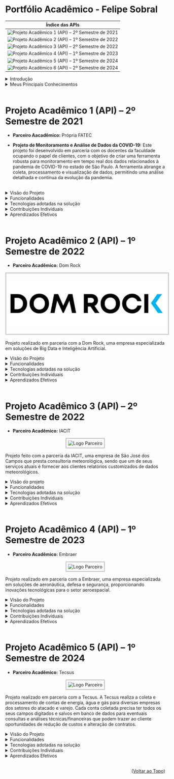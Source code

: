 # Portfólio Acadêmico - Felipe Sobral

| Índice das APIs                    |
|-----------------------------------|
| ![Projeto Acadêmico 1 (API) – 2º Semestre de 2021](#projeto-acadêmico-1-api--2o-semestre-de-2021) |
| ![Projeto Acadêmico 2 (API) – 1º Semestre de 2022](#projeto-acadêmico-2-api--1o-semestre-de-2022) |
| ![Projeto Acadêmico 3 (API) – 2º Semestre de 2022](#projeto-acadêmico-3-api--2o-semestre-de-2022) |
| ![Projeto Acadêmico 4 (API) – 1º Semestre de 2023](#projeto-acadêmico-4-api--1o-semestre-de-2023) |
| ![Projeto Acadêmico 5 (API) – 1º Semestre de 2024](#projeto-acadêmico-5-api--1o-semestre-de-2024) |
| ![Projeto Acadêmico 6 (API) – 2º Semestre de 2024](#projeto-acadêmico-6-api--2o-semestre-de-2024) |


<details>
<summary>Introdução</summary>

### Sobre o desenvolvedor

<div style="display: flex; flex-direction: column; justify-content: center; align-items: center; gap: 10px;">
  <img src="img/perfil.png" alt="Sobre mim">
  <h3 align="center"> Acesse meu portfólio ou rede profissional:</h3>
              
  <div style="display: flex; flex-direction: row;">
    <p align="center" ">                                                      
      <a href="https://github.com/SoSoJigsaw" style="width: fit-content; height: auto;">
        <img src="img/github.png" style="width: fit-content;">
      </a>
      <a href="https://www.linkedin.com/in/sosojigsaw/" style="width: fit-content; height: auto;">
        <img src="img/linkedin.png" style="width: fit-content">
      </a>
    </p>
  </div>
</div>
  
Sou estudante do 6º semestre de Tecnologia em Banco de Dados na FATEC São José dos Campos, onde tive a oportunidade de aplicar conhecimentos acadêmicos em projetos práticos voltados ao mercado. Através da metodologia de Aprendizado por Projetos Integradores (API), desenvolvi soluções reais para empresas parceiras, aprimorando minhas habilidades técnicas em Python, Java, JavaScript/TypeScript e PL/SQL (Oracle, SQL Server, PostgreSQL e MySQL), além de fortalecer minha experiência em metodologias ágeis, como SCRUM, assim como em práticas de DevOps.

Essas experiências me prepararam para enfrentar desafios do mercado de tecnologia, onde a capacidade de solucionar problemas e a colaboração em equipe são tão valorizadas quanto o domínio técnico.
</details>


<details>  
  <summary>Meus Principais Conhecimentos</summary> 

  ### Meus Principais Conhecimentos
  <details>
  <summary>Python</summary>
    <br>
  Desenvolvo em Python desde 2021. Já utilizei a linguagem nos paradigmas procedural e orientado ao objeto. Utilizei o Python tanto para desenvolvimento web, utilizando para isso o microserviço Flask, quanto para análise e tratamento de dados, utilizando o Pandas e Numpy. Em alguns momentos, utilizei o Python também para automatizar processos, como alimentar o banco de dados com uma rotina usando SQLAlchemy para a conexão, e automatizar o processo de baixar uma base de dados disponibilizado em um site através de um script que usa Selenium para simular as ações em um navegador.

Logo, pode-se dizer que em Python eu tenho domínio na criação de scripts para automação de tarefas, análise de dados e desenvolvimento web:
  
  - **Flask** : Experiência na construção de APIs RESTful e aplicações web escaláveis.
    
  - **Pandas** : Habilidade em manipulação, análise e visualização de grandes volumes de dados.
    
  - **NumPy** : Capacidade de realizar operações matemáticas complexas e manipulação de arrays.
    
  - **Data Cleaning** : Competência na limpeza e transformação de dados para garantir análises precisas.
    
  - **Automação** : Proficiência em automatizar processos de coleta e processamento de dados.
    
  - **Visualização de Dados** : Criação de dashboards interativos para facilitar a interpretação de dados. Criação de visualizações gráficas e não-gráficas desses dados.
</details>

 <details> 
   <summary>Java</summary> 
   <br> 
    Desenvolvo em Java desde 2022, e durante esse período aprofundei meus conhecimentos tanto em desenvolvimento de aplicações web quanto de aplicações desktop. Utilizei o framework Spring Boot para desenvolvimento de back-end, integrando-o ao Hibernate e ao Spring Security para gerenciar a persistência e segurança de dados. Além disso, usei JavaFX para criar interfaces gráficas em aplicações desktop, aplicando conceitos de event handling e bindings para otimizar a interação com o usuário.

  - **Spring Boot:** Desenvolvimento de APIs RESTful escaláveis e sistemas seguros utilizando práticas avançadas de desenvolvimento, como injeção de dependências, configuração automática e padrões de design.
    
  - **Hibernate (JPA):** Capacidade de gerenciar a persistência de dados em bancos relacionais, utilizando mapeamento objeto-relacional e criação de consultas otimizadas.
    
  - **Spring Security:** Implementação de segurança em aplicações web, utilizando autenticação JWT e controle de acesso com base em funções de usuário.
    
  - **JavaFX:** Desenvolvimento de interfaces gráficas, incluindo a criação de componentes visuais personalizados e gestão de eventos.
</details> 

<details> 
  <summary>PL/SQL</summary> 
  <br> 
  Tenho experiência com PL/SQL desde 2022, trabalhando com comandos DDL, DCL e DML. Além disso, realizei modelagem de dados nos níveis Conceitual, Lógico e Físico, criando bases de dados robustas para diferentes projetos. Minha experiência inclui trabalhar com Oracle, SQL Server, PostgreSQL, e MySQL, garantindo que a estrutura do banco de dados e as regras de negócio sejam mantidas com consistência.

  - **Manipulação de Dados:** Criação e gerenciamento de tabelas, constraints e índices para otimização da performance e integridade dos dados.
    
  - **Stored Procedures e Triggers:** Desenvolvimento de procedimentos armazenados para automação de processos de banco de dados e implementação de triggers para garantir regras de negócio.
    
  - **Consultas Otimizadas:** Criação de consultas complexas e estratégias de indexação para manipular grandes volumes de dados e melhorar o tempo de resposta.
</details> 

<details> 
  <summary>JavaScript e TypeScript</summary> 
  <br> 
  Trabalho com JavaScript desde 2022, e utilizo TypeScript para adicionar tipagem e melhorar a qualidade do código. Minha experiência se concentra no desenvolvimento de interfaces de usuário utilizando frameworks modernos, como Vue.js e React.js, além de criar backends escaláveis utilizando o NestJS.

 - **Vue e React:** Desenvolvimento de interfaces de usuário reativas, utilizando componentes dinâmicos, directives e mixins para simplificação e reaproveitamento de código.
   
 - **TypeScript:** Tipagem estática para garantir segurança e robustez no desenvolvimento de aplicativos web, facilitando a detecção de erros em tempo de desenvolvimento.
    
 - **NestJS:** Desenvolvimento de APIs escaláveis e estruturadas, utilizando injeção de dependências e modularização para garantir uma organização clara do projeto.
    
 - **DOM Manipulation:** Conhecimento profundo do funcionamento do DOM e manipulação direta para construir interações dinâmicas com a interface.
</details> 

<details> 
  <summary>SCRUM</summary> 
  <br> 
  Tenho contato com o SCRUM desde 2021, e desde então participei de vários projetos acadêmicos que adotaram essa metodologia ágil. Assumi diferentes funções na equipe, como Scrum Master, onde organizei e orientei a equipe, e Product Owner (PO), onde fui responsável por priorizar as funcionalidades e alinhar as entregas com as necessidades do cliente.

  - **Scrum Master:** Experiência em coordenar equipes e remover impedimentos, garantindo a produtividade e a eficiência do projeto.
    
  - **Product Owner:** Habilidade de gerenciar o backlog do produto e garantir que as expectativas do cliente sejam atendidas em cada entrega.
</details>

<details> 
  <summary>DevOps e Práticas de Desenvolvimento</summary> 
  <br> 
  Tenho experiência prática em DevOps, adquirida ao longo de diversos projetos em que implementei e mantive processos e pipelines de CI/CD, conteinerização de aplicações, análise de qualidade de código e automação de deploys. Utilizo uma combinação de ferramentas e práticas para garantir a rastreabilidade, qualidade e eficiência no ciclo de desenvolvimento de software.

  - **Docker e Docker Compose:** Conhecimento aprofundado em Docker para criar containers de aplicações e suas dependências, garantindo portabilidade e consistência entre ambientes de desenvolvimento, teste e produção. Utilizo o Docker Compose para orquestrar e gerenciar múltiplos serviços de forma integrada, configurando volumes, redes e dependências de inicialização.

  - **Testes de Unidade e Integração:** Desenvolvo testes de unidade utilizando diversos frameworks de diferentes linguagens de programação para garantir a qualidade isolada dos componentes no frontend e das camadas no backend. Nos testes de integração, busco simular cenários complexos e validar a interação entre os módulos do sistema.

  - **Análise Estática de Código com SonarQube:** Configuro o SonarQube para realizar análises de qualidade de código, identificando bugs, vulnerabilidades de segurança e melhorias potenciais. Personalizo regras de análise e acompanho métricas como cobertura de código, complexity e duplicidade, além de integrar a análise do Sonar à pipelines de CI/CD, garantindo a análise constante para evitar regressões, bugs e outras ocorrências indesejadas.

 - **Automação de Pipelines de CI/CD com GitHub Actions:** Crio pipelines automatizadas utilizando GitHub Actions, incluindo tarefas de build, execução de testes, verificação de qualidade de código, deploy automático e monitoramento de falhas. Busca criar gatilhos automáticos em eventos de push e pull_request, garantindo um ciclo de desenvolvimento seguro e contínuo.

- **Versionamento e Rastreamento com Git e GitHub:** Experiência no uso avançado do Git para controle de versão, gerenciamento de branches e realização de merges complexos. No GitHub, utilizo recursos como pull requests, GitHub Issues e GitHub Projects para organizar e rastrear o progresso do projeto de forma colaborativa.

- **Documentação Técnica e Boas Práticas:** Preocupação constante com a criação de documentações claras e extensivas, utilizando a Wiki do GitHub para registrar configurações, práticas de DevOps e fluxos de trabalho críticos. Criação de orientações e guidelines para garantir um entendimento completo e padronizado das práticas e ferramentas utilizadas por toda a equipe.
</details>

<details>
  <summary><h4>Skill Set Completo</h4></summary>
  
  ### <h3 align="center">Meu Skill Set</h3>
  <div style="display: flex; flex-direction: row; justify-content: center; align-items: center;">      
   <table align="center">
    <thead>
        <tr>
            <th></th>
            <th>Tecnologia</th>
            <th>Experiência</th>
        </tr>
    </thead>
    <tbody>
        <tr>
            <td align="center"><img src="img/tecnologias/java.svg" width="75px" height="auto" align="center"></td>
            <td><em>Java</em></td>
            <td>Avançado</td>
        </tr>
        <tr>
            <td align="center"><img src="img/tecnologias/springboot.svg" width="50px" height="auto" align="center"></td>
            <td><em>SpringBoot</em></td>
            <td>Avançado</td>
        </tr>
        <tr>
              <td align="center">
                <p align="center">
                  <img src="img/tecnologias/hibernate.png" width="150px" height="auto" align="center">
                  <img src="https://www.baeldung.com/wp-content/uploads/2021/02/lsd-module-icon-1.png" width="50px" height="auto" align="center"></p>
              </td>
              <td><em>JPA e Hibernate</em></td>
              <td>Avançado</td>
        </tr>
        <tr>
              <td align="center"><img src="https://www.javacodegeeks.com/wp-content/uploads/2014/07/spring-security-project.png" width="50px" height="auto" align="center"></td>
              <td><em>SpringBoot Security</em></td>
              <td>Avançado</td>
        </tr>
        <tr>
              <td align="center">
                <p align="center">
                  <img src="img/tecnologias/postgre.svg" width="60px" height="auto" align="center">
                  <img src="img/tecnologias/oracle.svg" width="75px" height="auto" align="center">
                  <img src="img/tecnologias/MySQL.svg" width="75px" height="auto" align="center">
              </td>
              <td><em>SQL e PL/SQL</em></td>
              <td>Avançado</td>
        </tr>
        <tr>
              <td align="center"><img src="img/tecnologias/junit.png" width="50px" height="auto" align="center"></td>
              <td><em>JUnit5</em></td>
              <td>Intermediário</td>
        </tr>
        <tr>
              <td align="center"><img src="img/tecnologias/mockito.png" width="150px" height="auto" align="center"></td>
              <td><em>Mockito</em></td>
              <td>Intermediário</td>
        </tr>
        <tr>
              <td align="center">
                <p align="center">
                  <img src="img/tecnologias/git.svg" width="50px" height="auto" align="center">
                  <img src="img/tecnologias/github.png" width="75px" height="auto" align="center">
                </p>  
              </td> 
              <td><em>Git e Github</em></td>
              <td>Avançado</td>
        </tr>
        <tr>
              <td align="center"><img src="img/tecnologias/scrum.png" width="50px" height="auto" align="center"></td>
              <td><em>Metodologia Ágil Scrum</em></td>
              <td>Avançado</td>
        </tr>  
        <tr>
              <td align="center"><img src="img/tecnologias/docker.svg" width="50px" height="auto"></td>
              <td><em>Docker</em></td>
              <td>Intermediário</td>
        </tr>  
        <tr>
              <td align="center"><img src="img/tecnologias/docker-compose.png" width="75px" height="auto" align="center"></td>
              <td><em>Docker Compose</em></td>
              <td>Intermediário</td>
        </tr> 
        <tr>
              <td align="center"><img src="img/tecnologias/apache-kafka.png" width="50px" height="auto" align="center"></td>
              <td><em>Apache Kafka</em></td>
              <td>Intermediário</td>
        </tr>  
        <tr>
              <td align="center"><img src="https://profilinator.rishav.dev/skills-assets/javascript-original.svg" width="50px" height="auto" align="center"></td>
              <td><em>JavaScript</em></td>
              <td>Avançado</td>
        </tr>  
        <tr>
              <td align="center"><img src="https://profilinator.rishav.dev/skills-assets/typescript-original.svg" width="50px" height="auto" align="center"></td>
              <td><em>TypeScript</em></td>
              <td>Avançado</td>
        </tr>
        <tr>
              <td align="center"><img src="https://profilinator.rishav.dev/skills-assets/vuejs-original-wordmark.svg" width="50px" height="auto" align="center"></td>
              <td><em>Vue.js</em></td>
              <td>Avançado</td>
        </tr>
        <tr>
              <td align="center"><img src="https://profilinator.rishav.dev/skills-assets/react-original-wordmark.svg" width="50px" height="auto" align="center"></td>
              <td><em>React.js</em></td>
              <td>Intermediário</td>
        </tr>
        <tr>
              <td align="center"><img src="img/tecnologias/css3.svg" width="50px" height="auto" align="center"></td>
              <td><em>CSS3</em></td>
              <td>Avançado</td>
        </tr>
        <tr>
              <td align="center"><img src="img/tecnologias/html5.svg" width="50px" height="auto" align="center"></td>
              <td><em>HTML5</em></td>
              <td>Avançado</td>
        </tr>  
        <tr>
              <td align="center"><img src="https://www.qfs.de/fileadmin/Webdata/logos-icons/JavaFX.png" width="75px" height="auto" align="center"></td>
              <td><em>JavaFx</em></td>
              <td>Intermediário</td>
        </tr>  
        <tr>
              <td align="center"><img src="img/tecnologias/python.svg" width="50px" height="auto" align="center"></td>
              <td><em>Python</em></td>
              <td>Avançado</td>
        </tr>  
        <tr>
              <td align="center"><img src="img/tecnologias/flask-python.png" width="50px" height="auto" align="center" 
                                   filter: sepia(100%) hue-rotate(60deg) brightness(0.6) saturate(5);></td>
              <td><em>Flask</em></td>
              <td>Avançado</td>
        </tr>  
        <tr>
              <td align="center"><img src="img/tecnologias/pandas.png" width="150px" height="auto" align="center"></td>
              <td><em>Pandas</em></td>
              <td>Avançado</td>
        </tr>  
        <tr>
              <td align="center"><img src="img/tecnologias/sqlAlchmy.png" width="150px" height="auto" align="center"></td>
              <td><em>SQLAlchemy</em></td>
              <td>Avançado</td>
        </tr>   
        <tr>
              <td align="center"><img src="img/tecnologias/selenium.png" width="50px" height="auto" align="center"></td>
              <td><em>Selenium</em></td>
              <td>Intermediário</td>
        </tr>   
    </div>
    </tbody>
  </table>   
  </div>
</details>            
</details>

<br>

# Projeto Acadêmico 1 (API) – 2º Semestre de 2021

- **Parceiro Aacadêmico:** Própria FATEC

- **Projeto de Monitoramento e Análise de Dados da COVID-19:** Este projeto foi desenvolvido em parceria com os docentes da faculdade ocupando o papel de clientes, com o objetivo de criar uma ferramenta robusta para monitoramento em tempo real dos dados relacionados à pandemia de COVID-19 no estado de São Paulo. A ferramenta abrange a coleta, processamento e visualização de dados, permitindo uma análise detalhada e contínua da evolução da pandemia.
<br>

<details>
<summary>Visão do Projeto</summary>
<br> 

<p align="center">
  <img src="https://raw.githubusercontent.com/SoSoJigsaw/Carcara/refs/heads/main/Sprint%201/GIFs/PANDEMIA%20ESTRUTURADA%20GIF%203.gif" alt="Gif Projeto" width="1000px" height="auto" style="max-width: 100%x; height: auto;">
</p>

<p align="center">
  <img src="https://raw.githubusercontent.com/SoSoJigsaw/Carcara/refs/heads/main/Sprint%201/GIFs/PANDEMIA%20ESTRUTURADA%20GIF%204.gif" alt="Gif Projeto" width="1000px" height="auto" style="max-width: 100%; height: auto;">
</p>
 
- O problema central abordado pelo projeto foi a necessidade de monitoramento contínuo e preciso da pandemia de COVID-19. Com a grande quantidade de dados gerados diariamente, havia uma dificuldade em consolidar essas informações de forma acessível e útil para o cliente, que tinha um interesse por acompanhar o avanço da pandemia em nosso Estado.
  
- A solução entregue foi uma aplicação web que coleta, processa e visualiza dados da COVID-19 em tempo real. Utilizando tecnologias como Flask, Pandas e diversas bibliotecas Python, a aplicação oferece dashboards interativos que mostram a evolução dos casos, óbitos, vacinação, ocupação de leitos e índices de isolamento social. Além disso, foram implementadas funcionalidades de filtragem de dados por data e município, proporcionando uma análise detalhada e customizada.

[Repositório do Projeto](https://github.com/SoSoJigsaw/Carcara)
</details>

<details>
<summary>Funcionalidades</summary>
  
- **Páginas Informativas:** O sistema fornecia informações detalhadas sobre casos e óbitos, taxa de vacinação e leitos disponíveis, oferecendo esses dados de maneira acessível e direta aos usuários.
  
- **Filtragem de Dados:** Foi implementada uma variedade de filtros que permitem aos usuários selecionar estados e municípios por data, possibilitando a obtenção de insights valiosos sobre a pandemia.
  
- **Painéis Totalizadores:** O sistema incluía uma aba com painéis totalizadores, apresentando informações relevantes sobre o andamento da pandemia de forma consolidada. 
</details>

<details>
<summary>Tecnologias adotadas na solução</summary>
  
- **Python**: Fundamental para o desenvolvimento dos scripts de coleta e processamento de dados. A linguagem foi escolhida por sua simplicidade e poderosas bibliotecas para análise de dados.
  
- **Selenium**: Utilizado para automações de requests persistentes, onde era necessário fazer o download através de uma requisição web diariamente para atualizar com os dados mais atuais da pandemia. Como o dataset utilizado não dispunha de uma API, havia essa necessidade de reproduzir comandos humanos em um navegador, para assim poder baixar os dados atualizados pela identificação de certos elementos imutáveis na página.
  
- **Flask**: Utilizado para construir a API e o backend da aplicação web. Flask foi escolhido devido à sua flexibilidade e capacidade de criar aplicações web escaláveis.
  
- **Pandas**: Essencial para a manipulação e análise dos dados coletados. Pandas permitiu a transformação e limpeza dos dados de forma eficiente.
  
- **NumPy**: Utilizado para operações matemáticas e manipulação de arrays, complementando as funcionalidades do Pandas.
</details>

<details>
<summary>Contribuições Individuais</summary>
<br>
  
Minhas principais contribuições para o projeto incluíram:

- **Desenvolvimento de Scripts de Coleta de Dados**:
  Fui responsável por desenvolver scripts automatizados que coletam dados de diversas fontes, como arquivos CSV armazenados localmente e dados disponibilizados online. Utilizando a biblioteca `glob`, automatizei a identificação e leitura dos arquivos mais recentes, garantindo que a aplicação sempre tivesse acesso aos dados mais atualizados.

- **Processamento e Limpeza de Dados**:
  Utilizei `Pandas` para realizar operações de limpeza e transformação dos dados. Isso incluiu a remoção de duplicatas, tratamento de valores ausentes e padronização de formatos de data. A limpeza de dados é crucial para garantir a precisão das análises, e consegui implementar uma pipeline eficiente que trata grandes volumes de dados de forma rápida e precisa.

- **Desenvolvimento da Aplicação Flask**:
  No backend, utilizei o `Flask` para criar uma API RESTful que serve os dados processados para a interface web. Implementei rotas que permitem a consulta de dados filtrados por data e município, e configurei o servidor para suportar múltiplas requisições simultâneas, garantindo a escalabilidade da aplicação.

- **Visualização de Dados**:
  Criei dashboards interativos utilizando bibliotecas como `Matplotlib` e `Plotly`, que permitiram visualizar a evolução dos casos, óbitos, vacinação, ocupação de leitos e índices de isolamento social. As visualizações são atualizadas em tempo real, proporcionando uma ferramenta poderosa para a tomada de decisões informadas.

- **Integração de Múltiplas Fontes de Dados**:
  Combinei dados de diferentes fontes para criar um banco de dados unificado e coerente. Isso envolveu a junção de dataframes, o tratamento de colunas inconsistentes e a agregação de informações complementares. A integração de dados foi fundamental para fornecer uma visão holística da situação da pandemia.
</details>

<details>
<summary>Aprendizados Efetivos</summary>
<br>
  <details>  
  <summary>Hard Skills</summary>
<br>

| Hard Skills           | Descrição                                                                                           |
|-----------------------|-----------------------------------------------------------------------------------------------------|
| **Python**            | Desenvolvimento avançado de scripts e aplicações, especialmente para automação de tarefas e análise de dados. |
| **Pandas**            | Proficiência em operações complexas de limpeza e transformação de dados, manipulação de grandes datasets e geração de análises precisas. |
| **Flask**             | Desenvolvimento de APIs RESTful e backend de aplicações web, incluindo configuração de servidor e gerenciamento de rotas. |
| **NumPy**             | Realização de cálculos matemáticos avançados e manipulação de arrays multidimensionais.               |
| **Data Cleaning**     | Habilidade de identificar e corrigir problemas nos dados, garantindo a integridade e a qualidade das análises. |
| **Visualização de Dados** | Criação de gráficos e dashboards interativos que facilitam a interpretação de grandes volumes de dados. |
  </details>

  <details>
  <summary>Soft Skills</summary>
<br> 
    
| Soft Skills           | Descrição                                                                                           |
|-----------------------|-----------------------------------------------------------------------------------------------------|
| **Comunicação Assertiva**        | Durante o projeto, a comunicação foi essencial para alinhar as expectativas com a equipe. Participei ativamente de reuniões semanais, apresentando o progresso e discutindo desafios técnicos. Minha habilidade de comunicar ideias complexas de maneira clara foi fundamental para o sucesso do projeto. |
| **Gerenciamento de Tempo** | Trabalhei com prazos apertados e múltiplas tarefas simultâneas. Utilizei técnicas de gerenciamento de tempo, como a priorização de tarefas e o uso de listas de verificação, para garantir que todas as entregas fossem concluídas dentro dos prazos estabelecidos. |
| **Pensamento Analítico** | A análise detalhada dos dados foi crucial para identificar padrões e tendências na evolução da pandemia. Utilizei minhas habilidades analíticas para interpretar os dados de forma crítica, proporcionando insights valiosos para a tomada de decisões. |
| **Resiliência**           | Trabalhei com prazos curtos e dados inconsistentes, superando obstáculos para entregar soluções viáveis. |
| **Autonomia**             | Executei grande parte do projeto de forma independente, tomando decisões por conta própria.       |
  </details>
</details>
<br>

# Projeto Acadêmico 2 (API) – 1º Semestre de 2022

- **Parceiro Acadêmico:** Dom Rock

<p align="center">
  <img src="https://github.com/SoSoJigsaw/Portfolio/blob/main/img/domrock.png" alt="Logo Parceiro" width="500px" height="180px" style="object-fit: contain; border: 3px solid #ccc; padding: 5px;">
</p>

Projeto realizado em parceria com a Dom Rock, uma empresa especializada em soluções de Big Data e Inteligência Artificial.
<br>

<details>
<summary>Visão do Projeto</summary>
<br>

<p align="center">
  <img src="https://github.com/fluffyfatec/Dom_Rock/raw/main/GIT/prototipo.gif" alt="Gif Projeto" width="1000px" height="auto" style="max-width: 100%x; height: auto;">
</p>
  
- O objetivo foi desenvolver uma API robusta e eficiente para a gestão e análise de dados, que fosse capaz de suportar grandes volumes de informações e múltiplos usuários simultaneamente.
  
- O projeto consistiu na criação de uma API para integração, processamento e gerenciamento de dados provenientes de diversas fontes. A API foi projetada com foco em escalabilidade, segurança e performance, permitindo a geração de relatórios e análises avançadas para suportar a tomada de decisão dos clientes da Dom Rock.

[Repositório do Projeto](https://github.com/fluffyfatec/Dom_Rock)
</details>

<details>
<summary>Funcionalidades</summary>
  
- **Gestão de Clientes:** O sistema permite registrar todas as informações dos clientes, incluindo detalhes de contato e endereço. Isso facilita a administração do relacionamento com o cliente, oferecendo uma visão consolidada e de fácil acesso.
  
- **Catalogação de Soluções:** Há uma base de dados que mantém um catálogo detalhado das soluções e módulos oferecidos pela Dom Rock, destacando funcionalidades e versões disponíveis. Isso proporciona uma referência rápida e precisa sobre os produtos da empresa, tanto para a equipe interna quanto para os clientes.
  
- **Processo de Ativação:** O sistema define e gerencia o processo de ativação, dividindo-o em etapas específicas, cada uma com recursos e definições predefinidos. Isso garante uma ativação organizada e registra o progresso para uma visão clara do status de cada cliente.
  
- **Relatórios e Consultas:** As funcionalidades de consulta e relatórios oferecem uma análise detalhada dos dados, permitindo aos usuários visualizar métricas importantes, como desempenho por cliente, tipo de solução ativada e estágio do processo de ativação. Esses insights ajudam nas decisões estratégicas, proporcionando uma compreensão completa do ambiente operacional. 
</details>

<details>
<summary>Tecnologias adotadas na solução</summary>

- **Java:** Escolhida pela sua robustez, portabilidade e vasto ecossistema de bibliotecas e frameworks, facilitando o desenvolvimento de aplicações escaláveis e de alta performance.
  
- **Spring Boot:** Framework que simplifica o desenvolvimento de aplicações Java, oferecendo configuração automática, suporte a segurança, e fácil gerenciamento de dependências.
  
- **JavaFX:** Utilizado para a criação de interfaces gráficas, proporcionando uma experiência de usuário rica e interativa.
  
- **PL/SQL:** Utilizado para a manipulação e gestão dos dados no banco de dados, garantindo eficiência nas operações e integridade dos dados.
  
- **SCRUM:** Metodologia ágil adotada para gerenciar o projeto de forma iterativa e incremental, promovendo a colaboração e a adaptabilidade da equipe.
</details>

<details>
<summary>Contribuições Individuais</summary>
<br>

Durante o desenvolvimento deste projeto, minhas contribuições foram diversas e abrangentes, focando em assegurar a entrega de uma solução técnica sólida e funcional.

<details>
<summary>Desenvolvimento do Back-end</summary>

### Desenvolvimento do Back-end
- **Criação de Serviços RESTful:** Utilizei Java e Spring Boot para desenvolver uma série de serviços RESTful. Esses serviços foram responsáveis por manipular e integrar dados provenientes de diversas fontes, garantindo escalabilidade e alta performance. Implementações específicas incluíram endpoints para criação, leitura, atualização e exclusão de dados (CRUD), bem como serviços para autenticação e autorização de usuários.
  
- **Implementação de Segurança:** Integrei o Spring Security para implementar medidas robustas de segurança na API. Isso incluiu a configuração de autenticação baseada em tokens JWT (JSON Web Tokens), controle de acesso baseado em roles (papéis) de usuário, e proteção contra ataques comuns como CSRF (Cross- Site Request Forgery).
</details>

<details>
<summary>Integração com Banco de Dados</summary>

### Integração com Banco de Dados  
- **Modelagem de Dados:** Utilizando PL/SQL, fui responsável por modelar o banco de dados, criando tabelas, views, stored procedures e triggers. A modelagem foi projetada para otimizar o desempenho das consultas e garantir a integridade referencial dos dados.
  
- **Consultas Eficientes:** Escrevi queries complexas e otimizadas para suportar grandes volumes de dados. Utilizei técnicas como índices, joins eficientes e subconsultas para melhorar a performance das operações de leitura e escrita no banco de dados.
</details>

<details>
<summary>Desenvolvimento de Interfaces Gráficas</summary>

### Desenvolvimento de Interfaces Gráficas
- **Interfaces com JavaFX:** Desenvolvi interfaces gráficas utilizando JavaFX, permitindo uma interação intuitiva e responsiva com a aplicação. As interfaces incluíam dashboards para visualização de dados, formulários para entrada de informações, e componentes visuais para a navegação na aplicação.
</details>

<details>
<summary>Gestão de Equipe e Metodologias Ágeis</summary>

### Gestão de Equipe e Metodologias Ágeis
- **Product Owner:** Assumi o papel de Product Owner, criando e priorizando o backlog do produto em alinhamento com os requisitos do parceiro acadêmico. Isso envolveu a definição de histórias de usuário, critérios de aceitação e a comunicação constante com os stakeholders para garantir que as entregas atendiam às expectativas.
</details>
</details>

<details>
<summary>Aprendizados Efetivos</summary>
<br>
<details>
<summary>Hard Skills</summary>
<br>
  
| Hard Skills           | Descrição                                                                                           |
|-----------------------|-----------------------------------------------------------------------------------------------------|
| **Java**              | Aprimorei minhas habilidades em Java, focando em práticas avançadas de programação, como a utilização de padrões de design (Design Patterns) para assegurar um código limpo e sustentável. |
| **PL/SQL**            | Aprofundei meus conhecimentos em PL/SQL, escrevendo scripts complexos para manipulação de dados e otimização de consultas. |
| **JavaFX**            | Desenvolvi interfaces gráficas avançadas, utilizando bindings, event handling e customização de componentes visuais para melhorar a experiência do usuário. |
</details>

<details>
<summary>Soft Skills</summary>
<br>

| Soft Skills           | Descrição                                                                                           |
|-----------------------|-----------------------------------------------------------------------------------------------------|
| **Trabalho em Equipe** | Fomentei um ambiente de colaboração, trabalhando efetivamente com colegas de equipe para superar desafios técnicos e cumprir prazos. |
| **Liderança Técnica**             | Coordenei discussões técnicas e orientei a equipe sobre soluções envolvendo integração de sistemas.   |
| **Negociação e Alinhamento**      | Alinhei expectativas e negociei ajustes nos requisitos do projeto, mantendo o progresso sem atritos. |
| **Colaboração**                   | Trabalhei em estreita colaboração com a equipe, contribuindo para revisões de código e conhecimento compartilhado. |
</details>
</details>
<br>

# Projeto Acadêmico 3 (API) – 2º Semestre de 2022

- **Parceiro Acadêmico:** IACIT

<p align="center">
  <img src="https://www.iacit.com.br/imgs/meta-image.jpg" alt="Logo Parceiro" width="500px" height="180px" style="object-fit: contain; border: 3px solid #ccc; padding: 5px;">
</p>

Projeto feito com a parceria da IACIT, uma empresa de São José dos Campos que presta consultoria meteorológica, sendo que um de seus serviços atuais é fornecer aos clientes relatórios customizados de dados meteorológicos.

<details>
<summary>Visão do projeto</summary>
<br>

<p align="center">
  <img src="https://github.com/fluffyfatec/Iacit/raw/Sprint-2/GIT/VID-20221009-WA0013%20(2).gif" alt="Gif Projeto" width="1000px" height="auto" style="max-width: 100%x; height: auto;">
</p>
  
Como a empresa trabalhava processando muitas informações manualmente, ela acabava por perder tempo, desperdiçando recursos com esse processo. Por isso, a empresa precisava da criação de um sistema que permitisse realizar a importação dos dados meteorológicos, bem como armazená- los em uma base de dados, para posteriormente gerar os relatórios desejados por seus clientes.

Dessa forma, o projeto visava desenvolver uma aplicação web para a empresa que possibilite a automatização desde o download, o processamento dos dados e a persistência dos dados no banco de dados de forma simplificada. Além disso, a aplicação aspirava possibilitar realizar a filtragem desses dados por temperatura, umidade, estações, vento, pressão atmosférica, radiação global e precipitação, além de possibilitar diversas visualizações desses dados. Por fim, a aplicação objetivava a criação de diferentes níveis de usuários juntamente com o painel administrativo, possibilitando a exportação dos relatórios a partir dos dados.

[Repositório do Projeto](https://github.com/fluffyfatec/Iacit)
</details>

<details>
<summary>Funcionalidades</summary>
  
- **Cadastro de Estados e Regiões:** O cadastro de Estados e Regiões proporciona uma organização precisa das operações, permitindo análises específicas por região e melhorando significativamente a contextualização das informações.
  
- **Geração de Relatórios:** A geração de relatórios é uma ferramenta indispensável para extrair insights valiosos e avaliar o desempenho do sistema. A capacidade de criar relatórios personalizados permite uma visualização abrangente dos dados, oferecendo detalhes sobre o estado das estações, o desempenho regional e as tendências temporais.
  
- **Importação de Dados:** A importação de dados otimiza o fluxo de informações no sistema, facilitando a transferência rápida de grandes conjuntos de dados. Isso assegura uma atualização eficiente do sistema, mantendo-o sempre atualizado e pronto para fornecer análises precisas. 
</details>

<details>
<summary>Tecnologias adotadas na solução</summary>

- **HTML5 / CSS3 / Javascript (EC6)** : O front- end da aplicação foi desenvolvida em HTML para marcação de hipertexto, CSS3 para estilização da página, e Javascript (EC6) para utilização do AJAX, permitindo assim enviar e receber dados assincronamente do servidor web e evitar o recarregamento da página inteira sem a necessidade de uma nova solicitação, também para criar paginação personalizada, utilizar jsPDF para a geração de PDFs dos gráficos, e enviar variáveis ao servidor por requisições GET através da url da página.
  
- **Spring Boot** : O back-end da aplicação web foi realizada através do Spring Boot, onde foi definida toda a estrutura do projeto do lado servidor, criando para isso os packages controller, dto, modal, report, repository e service. Os controllers foram criados para gerenciar os endpoints e definir suas lógicas, o dto e o modal foram criados para mapear as entidades do banco de dados na aplicação, o report foi para definir classes que contém a lógica de criação dos PDFs que posteriormente seriam acessados em determinados endpoints dos controllers, o repository foi usado para criar interfaces que estendem o JpaRepository para declarar querys que serão utilizadas na lógica dos controllers, e o service foi usado para conter classes que encapsulam a lógica de negócios da aplicação e para expor serviços que podem ser acessados pelos controllers, como as ações de deletar e atualizar usuário ou a validação do login por um usuário.
  
- **Python** : O Python foi utilizado para analisar e tratar os dados meteorológicos que seriam utilizados na aplicação, e também para a criação de script de automação do povoamento do banco de dados por esses mesmos dados. Os dados precisaram primeiro serem tratados pelo Pandas para posteriormente serem analisados pela mesma biblioteca, e a criação do script de automação do povoamento foi realizado com o uso da biblioteca SQLAlchemy, que permitiu a utilização de comandos SQL dentro do Python, automatizando o processo de inserts à medida que os dados eram tratados. Foi utilizado o paradigma da orientação ao objeto nesse script, o que reduziu a reutilização de código e permitiu o processamento progressivo de toda a lógica do script ao permitir o acesso de uma classe às demais classes.
  
- **PostgreSQL** : O PostgreSQL foi o SGBD escolhido para a criação do banco de dados exigido no projeto. Através dele, foi feita toda a modelagem e administração do banco, que foi responsável por armazenar todos os dados meteorológicos que foram utilizados para o dashboard da aplicação e para o CRUD de usuários. Além da criação das tabelas e constraints, e inserts realizados, a aplicação necessitou do uso de views que limitavam o acesso aos dados pelo usuário final, triggers para permitir a criação de uma tabela de auditoria que faz um controle de todas as modificações realizadas por um usuário nas tabelas de interesse, e a criação de índices para as tabelas para melhorar o desempenho de consultas, redução de tempo de resposta, otimização da utilização de memória e, por fim, trazer melhorias em operações de junção, que foram muito utilizadas no projeto.
</details>

<details>
<summary>Contribuições Individuais</summary>
<br>

<details>
<summary>Script de Automação do povoamento do banco</summary>

### Script de Automação do povoamento do banco
- Fui o responsável pela criação de um script em Python que recebia os dados meteorológicos de uma base de dados disponibilizado em um servidor web através de um request, toda vez que o script era executado ele fazia o request e verificava se havia novos dados para serem baixados. Se houvesse novos dados, ele os baixava para um diretório reservado do projeto.
  
- O script acessava em loop todos os dados baixados no diretório e fazia o tratamento deles utilizando Pandas, mudando seus tipos e formatação de forma que depois de tratados estivessem em um formato adequado à lógica das tabelas do banco de dados criado.
  
- Assim que terminava o tratamento desses dados, os dataframes eram enviados à outro método que fazia a rotina de enviar esses dados ao banco de dados, fazendo inserts nas tabelas devidas, usando para isso o SQLAlchemy para criar a conexão com o banco e utilizar comandos de SQL puro dentro do Python. Essa rotina incluía tratamento de erros, evitando a duplicação de dados no banco, redundância, e quebra de constraints de chave primária. O script foi otimizado, permitindo que a tentativa de envio de dados ao banco, ou seja, a execução do comando SQL, só acontecesse caso o dataframe trouxesse novos dados.

[Veja mais detalhes](https://github.com/SoSoJigsaw/Portfolio/blob/main/Detalhes%20das%20Contribui%C3%A7%C3%B5es/ScriptDeAutomacao.md)
</details>

<details>
<summary>Geração de Relatórios</summary>
  
### Geração de Relatórios
Fui responsável pela implementação de relatórios meteorológicos automatizados em formato PDF. Desenvolvi uma classe específica para cada variável meteorológica, utilizando a biblioteca `iText` para geração dos PDFs. As principais funcionalidades incluíam:

- Geração de tabelas dinâmicas com dados meteorológicos, exibindo data/hora e as respectivas variáveis para cada registro.
  
- Estilização e formatação avançada dos relatórios, incluindo cabeçalhos personalizados, imagens (logotipo da IACIT) e layout responsivo para múltiplas páginas.
  
- Exportação de PDFs através da API REST Spring Boot, permitindo que os usuários baixassem relatórios diretamente pela aplicação web.
  
- Implementação de métodos otimizados para consulta e processamento dos dados meteorológicos, garantindo a eficiência na geração dos relatórios mesmo com grandes volumes de dados.

Essa contribuição resultou em um processo automatizado de geração de relatórios que otimizou a coleta e visualização dos dados meteorológicos, melhorando a experiência do usuário na análise dos dados fornecidos pela aplicação.

[Veja mais detalhes](https://github.com/SoSoJigsaw/Portfolio/blob/main/Detalhes%20das%20Contribui%C3%A7%C3%B5es/RelatoriosPDF.md)
</details>

<details>
<summary>Geração de PDFs dos gráficos</summary>

### Geração de PDFs dos gráficos
No front-end, eu ajudei em partes da estilização das páginas. No entanto, fui responsável também por criar o método que gerava o PDF dos gráficos. Para isso:

- eu usei uma biblioteca do JavaScript chamada jsPDF, que estilizou o PDF e incluiu o gráfico nele, gráfico esse que foi convertido de elemento canvas HTML em um arquivo de imagem PNG e possibilitou dentro do mesmo método o download em PDF

[Veja mais detalhes](https://github.com/SoSoJigsaw/Portfolio/blob/main/Detalhes%20das%20Contribui%C3%A7%C3%B5es/PDFsGraficos.md)
</details>
</details>

<details>
<summary>Aprendizados Efetivos</summary>
<br>
<details>
<summary>Hard Skills</summary>
<br>

| Hard Skills                                      | Descrição                                                                                           |
|--------------------------------------------------|-----------------------------------------------------------------------------------------------------|
| **Interação e persistência de dados com o banco de dados** | Desenvolvi habilidades na escrita de código para interagir com banco de dados, considerando questões de segurança, integridade de dados e boas práticas, como o uso de transações e validação de dados. Utilizei a biblioteca SQLAlchemy no Python para realizar essas operações. |
| **Paradigma da Programação Orientada a Objetos (POO) em Python** | Ganhei autonomia no uso de POO em Python, aplicando conceitos como encapsulamento, herança e polimorfismo. Reduzi redundâncias no código utilizando a reusabilidade de métodos e parâmetros. |
| **Manipulação de arquivos e requisições no Python** | Dominei a manipulação de arquivos e diretórios no Python com os módulos "os", "zipfile", "shutil", e utilizei o "requests" para fazer requisições HTTP. Manipulei dados em formato CSV com o "pandas". |
| **Geração de logs e tratamento de exceções em Python** | Adquiri autonomia para gerar logs e tratar exceções em Python, utilizando `try`, `except` e `raise` para melhorar a depuração e o controle de erros no código. |
| **Aprimoramento no tratamento e análise de dados usando Pandas** | Aperfeiçoei habilidades em manipulação e transformação de dados com Pandas, realizando tarefas como renomeação de colunas, tratamento de valores nulos e conversão de tipos de dados. |
| **Manipulação de PDFs através do Java**          | Desenvolvi habilidades na criação e manipulação de PDFs com Java, utilizando loops e listas de objetos para povoar documentos com dados variáveis. |
| **Utilização da arquitetura MVC no SpringBoot**  | Aprendi a criar métodos de requisição no Controller do Spring, utilizando anotações como `@GetMapping` e `@PathVariable`, e construí respostas HTTP com `ResponseEntity`. |
| **Manipulação de PDFs com JavaScript e HTML canvas** | Criei e manipulei PDFs com JavaScript, convertendo elementos HTML canvas em PNG e inserindo-os nos documentos gerados. |
</details>

<details>
<summary>Soft Skills</summary>
<br>
  
| Soft Skills                        | Descrição                                                                                           |
|------------------------------------|-----------------------------------------------------------------------------------------------------|
| **Organização e Priorização**      | Organizei tarefas críticas para garantir a conclusão do projeto dentro do prazo estipulado.          |
| **Proatividade**                   | Identifiquei melhorias e tomei a iniciativa de implementá-las, otimizando processos e scripts.       |
| **Autogestão**                     | Gerenciei minhas próprias responsabilidades e prazos, entregando soluções sem necessidade de supervisão constante. |
| **Atenção aos Detalhes**           | Garanti a integridade dos dados processados, identificando possíveis inconsistências durante a automação. |
</details>
</details>
<br>

# Projeto Acadêmico 4 (API) – 1º Semestre de 2023

- **Parceiro Acadêmico:** Embraer

<p align="center">
  <img src="https://www.cnnbrasil.com.br/wp-content/uploads/2021/06/41152_476791AAE41C3D25.jpg" alt="Logo Parceiro" width="500px" height="180px" style="object-fit: contain; border: 3px solid #ccc; padding: 5px;">
</p>

Projeto realizado em parceria com a Embraer, uma empresa especializada em soluções de aeronáutica, defesa e segurança, proporcionando inovações tecnológicas para o setor aeroespacial.

<details>
<summary>Visão do Projeto</summary>
<br>

<p align="center">
  <img src="https://github.com/fluffyfatec/Projeto-Integrador-Embraer/raw/main/GIT/mockup-web.gif" alt="Gif Projeto" width="1000px" height="auto" style="max-width: 100%x; height: auto;">
</p>

- O objetivo foi desenvolver uma aplicação robusta e eficiente para a integração e gerenciamento de dados de aeronaves, contribuindo para a otimização das operações e manutenção.
  
- O projeto consistiu na criação de uma API para integração, processamento e gerenciamento de dados provenientes de sistemas de monitoramento de aeronaves, manutenção e operações. A API foi projetada com foco em escalabilidade, segurança e performance, permitindo a geração de relatórios detalhados e visualização de dados em tempo real.

[Repositório do Projeto](https://github.com/fluffyfatec/Projeto-Integrador-Embraer)
</details>

<details>
<summary>Funcionalidades</summary>
  
- **Dashboard Administrativo:** interface dentro da aplicação dedicada e de acesso limitado aos usuários administradores, onde eles podem ter ciência de todos os usuários cadastrados, e também supervisionar todos os acessos à aplicação.
  
- **Diferentes níveis de acesso:** já que a aplicação contava com três níveis de usuário (administrador, editor e piloto), foi criado um sistema robusto de autorização e autenticação com o auxílio de JWT Authentication e Spring Security.
  
- **Cadastro de itens:** métodos CRUD para registrar condições para cada item dos chassis.
  
- **Acesso aos dados de formas gráficas:** para análise dos dados em geral e do perfil dos usuários e chassis, a aplicação conta também com uma interface para gráficos de acesso restrito dos administradores, o que possibilita aos mesmos criarem insights a respeito dos dados de uso recolhidos.
  
- **Relatórios:** a aplicação permite a exportação de relatórios personalizáveis, com capacidade de serem filtrados com apenas os parâmetros relevantes ao usuário.
  
- **Notificações:** foi adicionada à aplicação uma funcionalidade de gerar e enviar notificações aos usuários, mediante a uma alteração em um Boletim de Serviço no qual o usuário tenha relação (ou seja, ele é um proprietário do chassi em questão, ou ele é um usuário administrador pertencente à equipe da Embraer).
</details>

<details>
<summary>Tecnologias adotadas na solução</summary>

- **Vue.js:** Escolhido para a construção das interfaces de usuário devido à sua reatividade e facilidade de integração com outras bibliotecas, além de sua simplicidade e eficiência na criação de interfaces reativas e componentes reutilizáveis.
  
- **TypeScript:** Utilizado para adicionar tipagem estática ao JavaScript, melhorando a qualidade do código e facilitando a manutenção.
  
- **Pinia:** Gerenciador de estado escolhido por sua simplicidade e integração com Vue.js.
  
- **Vite:** Ferramenta de build moderna e rápida, utilizada para otimizar o desenvolvimento e a construção do projeto.
  
- **Axios:** Biblioteca para realizar requisições HTTP, essencial para comunicação entre o frontend e backend.
  
- **Spring Boot:** Framework utilizado para o desenvolvimento do backend devido à sua robustez e suporte para a criação de APIs RESTful.
  
- **SCRUM:** Metodologia ágil adotada para gerenciar o projeto de forma iterativa e incremental, promovendo a colaboração e a adaptabilidade da equipe.
</details>

<details>
<summary>Contribuições Individuais</summary>
<br>

Durante o desenvolvimento deste projeto, minhas contribuições foram diversas e abrangentes, focando em várias áreas críticas do projeto.

<details>
<summary>Desenvolvimento do Back-end</summary>

### Desenvolvimento do Back-end
- **Criação de Serviços RESTful:** Utilizei Spring Boot para desenvolver uma série de serviços RESTful. Esses serviços foram responsáveis por manipular e integrar dados provenientes de diversas fontes, garantindo escalabilidade e alta performance. Implementações específicas incluíram endpoints para criação, leitura, atualização e exclusão de dados (CRUD), bem como serviços para autenticação e autorização de usuários.
  
- **Implementação de Segurança:** Integrei o Spring Security para implementar medidas robustas de segurança na API. Isso incluiu a configuração de autenticação baseada em tokens JWT (JSON Web Tokens), controle de acesso baseado em roles (papéis) de usuário, e proteção contra ataques comuns como CSRF (Cross-Site Request Forgery).
  
- **Spring Boot:** Escolhido por sua capacidade de criar aplicações standalone de produção e seu ecossistema abrangente.
</details>

<details>
<summary>Integração com Banco de Dados</summary>

 ### Integração com Banco de Dados
- **Mapeamento e manipulação de Dados do banco:** Utilizando JPA, fui responsável pelo mapeamento e manipulação do banco de dados através da API SpringBoot. O uso do JPA foi projetado para otimizar o desempenho das consultas e da persistência dos dados através da API, e também garantir a integridade referencial destes mesmos dados.
  
- **Hibernate:** Utilizado para facilitar a interação com o banco de dados, reduzindo o código boilerplate e aumentando a produtividade.
</details>

<details>
<summary>Desenvolvimento de Interfaces Gráficas</summary>

### Desenvolvimento de Interfaces Gráficas
- **Interfaces com Vue.js:** Desenvolvi interfaces gráficas utilizando Vue.js, permitindo uma interação intuitiva e responsiva com a aplicação. As interfaces incluíam dashboards para visualização de dados, formulários para entrada de informações, e componentes visuais para a navegação na aplicação.
</details>

<details>
<summary>Gestão de Equipe e Metodologias Ágeis</summary>

### Gestão de Equipe e Metodologias Ágeis
- **Product Owner:** Assumi o papel de Product Owner, criando e priorizando o backlog do produto, garantindo que a equipe estivesse focada nas tarefas de maior valor para o cliente e alinhada com os objetivos do projeto.
</details>
</details>

<details>
<summary>Aprendizados Efetivos</summary>
<br>
<details>
<summary>Hard Skills</summary>
<br>

| Hard Skills           | Descrição                                                                                           |
|-----------------------|-----------------------------------------------------------------------------------------------------|
| **Vue.js**            | Aprimorei minhas habilidades em Vue.js, focando em práticas avançadas de programação, como a utilização de mixins, directives e componentes dinâmicos. |
| **Spring Boot**       | Dominei o desenvolvimento de APIs RESTful com Spring Boot, incluindo o uso de Spring Security, Spring Data JPA, Hibernate e testes de integração. |
| **TypeScript**        | Aprofundei meus conhecimentos em TypeScript, escrevendo scripts complexos para garantir a robustez e a segurança do código. |
</details>

<details>
<summary>Soft Skills</summary>
<br>
  
| Soft Skills                      | Descrição                                                                                           |
|----------------------------------|-----------------------------------------------------------------------------------------------------|
| **Gerenciamento de Stakeholders** | Mantive comunicação constante com a Embraer, ajustando as entregas de acordo com suas expectativas.  |
| **Adaptação a Padrões Externos**  | Adaptei-me rapidamente aos padrões técnicos e processos exigidos pela Embraer para atender suas normas. |
| **Resolução de Conflitos**        | Mediei conflitos entre requisitos e prazos, garantindo que o projeto permanecesse dentro do cronograma. |
| **Trabalho Sob Pressão**          | Trabalhei sob prazos rigorosos e exigências altas, mantendo a qualidade e entregando dentro do prazo. |
| **Foco em Resultados**            | Concentrei-me na entrega de um sistema que atendesse às expectativas da Embraer e fosse funcional dentro do prazo. |
</details>
</details>
<br>

# Projeto Acadêmico 5 (API) – 1º Semestre de 2024

- **Parceiro Acadêmico:** Tecsus

<p align="center">
  <img src="https://encrypted-tbn0.gstatic.com/images?q=tbn:ANd9GcTYIMd9iYIaPjbomOsnFoO5IecpJ4lwQywVOg&s" alt="Logo Parceiro" width="500px" height="180px" style="object-fit: contain; border: 3px solid #ccc; padding: 5px;">
</p>

Projeto realizado em parceria com a Tecsus. A Tecsus realiza a coleta e processamento de contas de energia, água e gás para diversas empresas dos setores do atacado e varejo. Cada conta coletada precisa ter todos os seus campos digitados e salvos em banco de dados para eventuais consultas e análises técnicas/financeiras que podem trazer ao cliente oportunidades de redução de custos e alteração de contratos. 

<details>
<summary>Visão do Projeto</summary>
<br>

<p align="center">
  <img src="https://raw.githubusercontent.com/quarks-team/Projeto-Integrador-TecSUS/main/Documents/Gifs/gif-dash-agua.gif" alt="Gif Projeto" width="1000px" height="auto" style="max-width: 100%x; height: auto;">
</p>

Como a empresa possui uma base de dados de unidades, contratos, contas e concessionárias desestruturada em arquivo texto, havia o interesse em aplicar técnicas de ETL e utilizar ferramentas de visualização de dados do mercado. Dessa forma, o projeto consistia no desenvolvimento de um dashboard web de alta complexidade para análise e exibição de dados de faturas de energia e água. 

- O objetivo do projeto era fornecer insights valiosos para empresas clientes da Tecsus, permitindo a redução de custos e otimização de contratos.
  
- O projeto consistiu no desenvolvimento de um sistema para gerenciar o consumo de recursos (água e energia) de unidades, concessionárias e contratos, com a capacidade de gerar relatórios e alertas baseados nos dados coletados. Além disso, foi implementado uma esteira de DevOps para assegurar a eficiência e rastreabilidade do desenvolvimento. O sistema web permitiu também que o cliente fizesse o upload dos aquivos brutos com os dados de sua conta e visualizasse todos os dashbords e relatórios implementados para facilitar insights e análises necessárias para a empresa.

[Repositório do Projeto](https://github.com/quarks-team/Projeto-Integrador-TecSUS)
</details>

<details>
<summary>Funcionalidades</summary>
  
- **Automação no Processo de ETL:** Além da criação de um script de extração automatizada de dados de diferentes fontes (e.g., arquivos CSV, APIs), o processo de ETL foi também totalmente automatizado dentro da API do software, permitindo processos de carga de dados no banco de dados centralizado a cada nova atualização, a partir da inserção manual de arquivos pelo usuário, funcionalidade garantida através de um método `POST` na interface web.
  
- **Dashboards Interativos:** com a utilização de PowerBI, foram desenvolvidos dashboards interativos com séries temporais mensais e anuais, com o cálculo médio de consumo tanto para contratos de água quanto para contratos de energia. Esses dashboards podem serem visualizados dentro da interface web desenvolvida para o projeto.
  
- **Relatórios:** a aplicação permite a geração e exportação de relatórios com séries temporais mensais e anuais, referentes ao cálculo da média de consumo tanto nos contratos de água quanto nos contratos de energia.
  
- **Sistema de Alertas:** para notificar o usuário acerca de um consumo acima da média nos últimos três meses, foi implementado um sistema de alertas na interface web, na qual, ao ser apontado algum contrato que excede a média de consumo estipulada pelo cliente, uma notificação é criada e exibida em toda a plataforma, dando ciência ao usuário de quais contratos exigem sua devida atenção.
  
- **Esteira de DevOps:** para garantir a eficiência, rastreabilidade e qualidade do desenvolvimento, foi implementada uma série de práticas de DevOps, que incluíam boas prátias em desenvolvimento, como a **rastreabilidade dos requisitos através das tasks**, **integração contínua (CI)**, **testes de nível de unidade e integração**, **análise estática**, assim como a **Documentação completa das práticas de DevOps assimiladas** no projeto.
</details>

<details>
<summary>Tecnologias adotadas na solução</summary>
  
- **Vue.js:** Escolhido para a construção das interfaces de usuário devido à sua reatividade e facilidade de integração com outras bibliotecas, além de sua simplicidade e eficiência na criação de interfaces reativas e componentes reutilizáveis.
  
- **TypeScript:** Utilizado para adicionar tipagem estática ao JavaScript, melhorando a qualidade do código e facilitando a manutenção.
  
- **PowerBI:** Os dashboards foram desenvolvidos utilizando o PowerBI para visualização e análise de dados em séries temporais, com comparativos anuais e mensais para contas de Água e Energia. Foram integrados na interface web, permitindo ao usuário uma visualização dinâmica e personalizável dos dados de consumo de recursos.
  
- **Node (NestJS):** Foi utilizado o NestJS no backend por sua estrutura modular, o que permitiu o desenvolvimento escalável e organizado da Rest API, facilitando a manutenção e a adição de novas funcionalidades. As rotas do servidor foram bem definidas e protegidas com métodos de autenticação e também com a limitação de acesso através do uso da política de `Cross Origin`.
  
- **MySQL:** banco de dados relacional com suporte à projetos de *Datawarehouse*, permitindo assim que fosse utilizado a modelagem do esquema de estrela (ou *STAR*), com as tabelas `FATO` e `DIMENSÃO`, facilitando os procesos de carga no banco de dados.
  
- **SCRUM:** Como nas demais APIs, o SCRUM foi a Metodologia ágil adotada para gerenciar o projeto, focando na entrega contínua de funcionalidades com o avanço das sprints, dando prioridade àquilo que agregava maior valor ao cliente. Além disso, a estrutura bem definida entre Scrum Master, Product Owner e a equipe de desenvolvedores contribuiu para que cada integrante colaborasse ativamente em suas tarefas com um gerenciamento efetivo do progresso das sprints, assim como a rápida adaptabilidade às necessárias alterações percebidas no backlog ao longo do projeto.
</details>

<details>
<summary>Contribuições Individuais</summary>
<br>

Durante o desenvolvimento deste projeto, minhas contribuições foram em sua maioria relacionadas ao desenvolvimento da Rest API, principalmente no que tange ao desenolvimento da interface web no frontend, tanto em questõs estéticas quanto programáticas. Além disso, contribui ativamente com as práticas de DevOps, ajudando na cobertura de código através de testes de nível de unidade e de integração, além de principalmente desenvolver as pipelines de CI (Integração Contínua) de todos os repositórios relacionados ao projeto, assim como análises estáticas do código através do Sonar.

<details>
<summary>Contribuições no Backend</summary>

### Contribuições no Backend
- **Criação do método de upload de arquivos lado servidor:** No backend, fui responsável pela criação do método que implementava a lógica que inicia o processo de ETL a partir do upload de um ou mais arquivos no formato CSV. O método busca documentar o processo de ETL, através do uso de logs de tal forma que o usuário que está utilizando a ferramenta que engatilha o ETL, presente no frontend da aplicação, possa ser capaz de visualizar os passos realizados até o momento, trazendo um feeedback e uma garantia que o processo está de fato em execução e sem demonstrar erros. Esses logs foram implementados no `Service` relacionado, e são cruciais para o monitoramente e depuração do processo.
  
- **Otimizações do processo de ETL:** para aumentar a eficiência computacional e assim diminuir a latência do processamento, implementei técnicas como paralelismo e chamadas da função de maneira assíncrona nos métodos da Rest API diretamente relacionadas ao ETL, o que trouxe um ganho de desempenho no curso da execução ao utilizar diversos núcleos do processador de maneira totalmente escalável e adaptável ao ambiente de execução. A abordagem assíncrona e o uso de paralelismo melhoram a performance significativamente, permitindo que múltiplos arquivos sejam processados simultaneamente sem sobrecarregar o sistema.
  
- **Implementação de responses no formato SSE:** através do uso de responses SSE (Server-Sent Events), o processo de ETL se tornou mais claro ao usuário, já que permitiu reportar em tempo real em que parte do processo o ETL se encontrava. Com o uso de responses SSE, o servidor se torna capaz de mandar múltiplas notificações automáticas para o cliente em uma mesma requisição, sempre que um evento importante ocorra durante a execução do bloco de código do endpoint. No caso do processo de ETL, essa implementação se tornou essencial, já que a carga de um novo dataset carregado pelo usuário pode durar vários minutos e, sem o uso desse recurso, o usuário não poderia ter ciência se o processamento está de fato ocorrendo sem erros. Com essa abordagem, se tornou possível comunicar na interface sobre o progresso atual da requisição e em qual arquivo enviado ou em qual fase o ETL se encontrava, recurso esse que agregou valor à funcionalidade ao oferecer ao usuário uma melhor experiência oa oferecer total visibilidade do processo, assim como o monitoramento em tempo real, depuração facilitada, e assim também a rápida identificação de erros.
</details>

<details>
<summary>Desenvolvimento de Interfaces Gráficas</summary>

### Desenvolvimento de Interfaces Gráficas
Desenvolvi as interfaces gráficas da aplicação utilizando Vue.js, permitindo ao usuário uma forma facilitada e moderna utilizar todas as funcionalidades desenvolvidas. As interfaces incluíam os dashboards desenvolvidos em Power BI para os dados de consumo de Água e Energia, seção dedicada para a função que lida com o upload de arquivos para ETL, assim como a implementação da funcionalidade de alertas, que pode ser acessado a partir de qualquer local da aplicação, e que realiza requisições frequentes ao servidor, buscando sempre novas atualizações para mostrar ao usuário em tempo real qualquer alteração que for relevante de acordo com os requisitos estabelecidos pelo próprio cliente.

Em relação ao Design da aplicação, o **User-centered Design** foi o princípio seguido. Tratando-se a aplicação de uma ferramenta de gerenciamento a ser utilizado apenas pela Tecsus e não por seus clientes, a interface embora intuitiva, busca no minimalismo responder às expectativas em relação à experiência do usuário, já que se trata de um software de uso administrativo.

- **Método para upload de múltiplos arquivos lado cliente:** para que seja realizado o processo de ETL e posteriormente a persistência desses dados no banco de dados, a function do frontend que lida com o upload de arquivos foi crucial para iniciar a funcionalidade principal da aplicação. Essa função é responsável por coletar o arquivo do usuário e enviá-lo para o backend através de uma requisição HTTP POST, e tem suporte para o envio de múltiplos arquivos simultaneamente, o que aumentou a complexidade do bloco de código, mas também permitiu uma experiência de usuário menos limitante. Enviar arquivos CSV corretamente ao backend é o ponto de partida do processo de ETL. Sem este passo, os dados brutos não poderiam ser extraídos, transformados e carregados no banco, interrompendo todo o fluxo de dados.
  
- **Métodos para alertas de consumo:** funcionalidade que facilitou a atualização em tempo real da interface do usuário com notificações e alertas baseados nos eventos do backend, como a conclusão de processos ETL. Após realizado novas cargas no banco, esses métodos que foram programados para realizarem requisições ao servidor constantemente permitem que dentro da interface web o usuário esteja sempre ciente de alterações que lhe são revelantes (de acordo com as regras de negócio estabelecidas). Foram desenvolvidas de forma a permitir que tanto as requisições quanto a visualização dos alertas pudessem serem transmitidas e recebidas em diferentes partes da aplicação, melhorando assim a experiência do usuário final, proporcionando feedback imediato sobre os novos dados gerados em decorrência da carga de um novo dataset processado pela cadeia de ETL.
</details>

<details>
<summary>Práticas de DevOps</summary>

### Práticas de DevOps
- **Conteinerização e Orquestramento dos sistemas da aplicação:** Utilizei `Docker` para criar containers da de todos os serviços independentes da aplicação, garantindo a portabilidade do sistema entre diferentes ambientes, assim como uma estabilidade desejada em fase de desenvolvimento. Além disso, utilizei o `Docker Compose` para gerenciar a orquestração e escalabilidade dos containers, e também garantir a ordem correta de inicialização dos mesmos, observando as dependências entre os serviços de banco de dados, frontend e backend. Como ao longo da fase de desenvolvimento o banco sofreu diversas alterações de sua arquitetura, o container do `MySQL` contava com um script de criação de tabelas, constraints e inserções iniciais, o que garantiu ao cliente e a todos os desenvolvedores envolvidos no projeto de terem sempre a versão real e atual do banco.

- **Análise Estática do Código:** Configurei o `SonarQube` para a realização de análise estática do frontend para avaliar a qualidade do código, identificando bugs e vulnerabilidades de segurança de forma proativa, assim como acompanhr as métricas de cobertura de código. Através desses relatórios, pude refatorar trechos apontados na análise, melhorando assim a robustez do produto.
  
- **Testes de Unidade:** No frontend, desenvolvi testes de unidade utilizando a biblioteca `Vitest`, garantindo que cada componente da aplicação estivesse funcionando corretamente e isoladamente.
  
- **Testes de Integração:** Também no frontend, implementei testes de integração com o uso do `Cypress` para verificar a interação entre os módulos e a comunicação com o lado servidor, simulando cenários reais de uso das funcionalidades.
  
- **Deploy Automático:** No frontend, fui responsável também pela configuração do Deploy, que automaticamente era gerado assim que uma nova funcionalidade era testada, validada e integrada ao código-fonte. O deploy era realizado no `Github Pages`, e sua geração foi automatizada através de uma pipeline do `Github Actions` no qual solicitava ao desenvolvedor sua aprovação expressa para a execução do processo, garantindo um ciclo de desenvolvimento seguro e ágil.
  
- **Pipelines de CI:** No backend e no frontend, fui responsável por implementar pipelines de CI através do `Github Actions`. Essas pipelines executavam automaticamente as builds, os testes de unidade e integração, detectando assim problemas o mais cedo possível, e a análise estática do código, identificando vulnerabilidades e pontos de melhoria, sempre que uma nova feature era enviada por `PULL REQUEST` ou `PUSH` ao código-fonte (branch `main`). Essas cadeias foram programadas de forma a evitar o regresso do projeto com features que pudessem trazer instabilidade à outras features já validadas, assim como garantir que a qualidade do código seria mantida. Por isso, caso a execução da pipeline falhasse, o `PULL REQUEST` ou `PUSH` seria rejeitado e as mudanças entrariam em um processo de uma nova revisão, até que permitisse a execução completa da pipeline sem apontar erros, garantindo a validação contínua das mudanças. O uso dessa prática assegurou a integridade daquilo que já estava muito bem implementado, além de trazer garantias ao cliente de que as regras de negócio estabelecidas estão sendo seguidas e que o produto final atenderá ao desejado.

Com relação às pipelines de CI desenvolvidas, busquei documentar de forma extensiva toda a lógica implementada na Wiki do projeto, explicando cada passo da cadeia, o porquê de cada Action utilizada e os benefícios específicos para o fluxo de trabalho. A documentação completa [pode ser acessada aqui.](https://github.com/quarks-team/Projeto-Integrador-TecSUS/wiki/Pipelines-de-CI)
</details>
</details>

<details>
<summary>Aprendizados Efetivos</summary>
<br>
<details>
<summary>Hard Skills</summary>
<br>

| Hard Skills           | Descrição                                                                                           |
|-----------------------|-----------------------------------------------------------------------------------------------------|
| **Vitest (Testes de Unidade)** | Desenvolvi proficiência em `Vitest` para criar testes de unidade robustos no frontend, validando individualmente componentes críticos e garantindo que cada unidade de código funcionasse isoladamente e sem interferências. Com o uso de mocks e stubs, fui capaz de simular diferentes cenários e aumentar a cobertura dos testes, chegando a impressionantes métricas acima de 75% de coverage. |
| **Cypress (Testes de Integração)** | Tive a oportunidade de aprimorar meus conhecimentos em testes de integração no lado cliente ao utilizar o `Cypress` para testes de tipos como `Top-Down` e `Bottom-up`, simulando interações reais do usuário e validando a comunicação entre componentes. Configurei cenários complexos para testar desde rotas até interações com a API, garantindo que a aplicação mantivesse sua integridade e fluidez. |
| **GitHub Actions (Pipelines de CI e Deploy Automáticos)** | Configurei pipelines de CI com GitHub Actions, automatizando processos críticos como execução de testes, validação de código, builds e deploys. Foi uma oportunidade de aumentar minha experiência utilizando a ferramenta nativa do Github, me dando uma nova perspectiva de boas práticas em desenvolvimento. Ao criar workflows customizados para cada etapa, incluindo gatilhos automáticos para validações a cada pull request e notificações de falhas, pude garantir um ciclo de desenvolvimento seguro e contínuo do projeto. |
| **SonarQube (Análise Estática)** | Ao configurar e utilizar o SonarQube para realizar análise estática do código, identificando vulnerabilidades, bugs e code smells, aumentei minha compreensão geral de práticas de segurança e vícios de desenvolvimento que diminuem a qualidade final do código-fonte, experiência essa que me permitiu ser capaz de fazer análises mais precisas da minha própria forma de escrever e desenvolver software. Personalizei regras de análise conforme as boas práticas adotadas no projeto, gerando relatórios detalhados que permitiram correções rápidas e melhorias contínuas da qualidade. |
| **Docker e Docker Compose** | O projeto foi uma ótima oportunidade para aprimorar ainda mais minhas habilidades de conteinirização e orquestração de serviços. Utilizei Docker para conteinerizar a aplicação e suas dependências, garantindo portabilidade e consistência. Configurei o Docker Compose para gerenciar a orquestração dos serviços, assegurando a correta ordem de inicialização e também a comunicação entre os containers, otimizando assim o fluxo de desenvolvimento. |
| **Documentação Técnica** | Desenvolvi habilidades de documentação técnica utilizando a Wiki do GitHub para registrar detalhadamente processos críticos, como a configuração das pipelines de CI e práticas de DevOps. Esta habilidade inclui a capacidade de descrever fluxos de trabalho complexos, detalhar as ações e ferramentas utilizadas, além de fornecer orientações claras para futuras manutenções e melhorias no projeto. A documentação completa serviu como uma base de conhecimento para a equipe e garantiu uma transição mais suave e padronizada entre diferentes fases de desenvolvimento. |
</details>

<details>
<summary>Soft Skills</summary>
<br>
  
| Soft Skills                      | Descrição                                                                                           |
|----------------------------------|-----------------------------------------------------------------------------------------------------|
| **Adaptabilidade Técnica** | A constante necessidade de adotar novas ferramentas e padrões técnicos, como o Docker, NestJS, SonarQube e outras práticas de DevOps, me permitiu desenvolver uma maior flexibilidade e capacidade de adaptação a novos ambientes e tecnologias. |
| **Monitoramento de Incidentes** | Durante o projeto, a capacidade de monitorar incidentes em tempo real foi essencial para detectar, diagnosticar e corrigir problemas críticos, mantendo a continuidade dos processos e a confiança do cliente, principalmente com o uso de práticas em DevOps e também nas medidas de depuração do processo de ETL que implementei. |
| **Visão Estratégica de Projetos** | O envolvimento nas práticas de DevOps me permitiu entender melhor como as decisões técnicas impactam o ciclo de desenvolvimento como um todo, criando um processo mais eficiente e sustentável a longo prazo. |
| **Gestão de Complexidade** | A execução de um projeto com múltiplas camadas de integração e automação exigiu a capacidade de gerenciar tarefas complexas de forma estruturada, garantindo a integração eficiente entre backend, frontend, e pipelines de DevOps. |
| **Busca pela Melhoria Contínua** | Identifiquei oportunidades de melhoria nos processos de ETL e automação, propondo e implementando soluções que resultaram em maior eficiência e qualidade no desenvolvimento e operação da aplicação. |
| **Compromisso com a Transferência de Conhecimento** | A criação de documentações detalhadas e a preocupação em registrar práticas e configurações complexas demonstram meu compromisso em compartilhar conhecimento e garantir que as informações essenciais do projeto estejam acessíveis para toda a equipe e, também, para futuros desenvolvedores. Essa habilidade foi desenvolvida para fomentar um ambiente colaborativo e também a ideia de "comunidade" entre os desenvolvedores, levando em consideração que este foi um projeto de código aberto, onde todos têm acesso a um material de apoio confiável para entender as práticas adotadas, realizar melhorias contínuas e refatorar trechos eventualmente necessários do código de forma facilitada. |
</details>
</details>

<br>

<p align="right">(<a href="#top">Voltar ao Topo</a>)</p>
